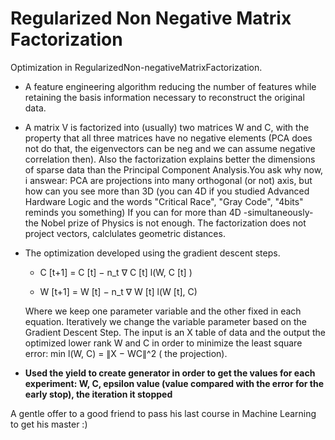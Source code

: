 # Regularized Non Negative Matrix Factorization
Optimization in RegularizedΝon-negativeΜatrixFactorization. 
- A feature engineering algorithm reducing the number of features while retaining the basis information necessary to reconstruct the original data.
- A matrix V is factorized into (usually) two matrices W and C, with the property that all three matrices have no negative elements (PCA does not do that, the eigenvectors can be neg and we can assume negative correlation then). Also the factorization explains better the dimensions of sparse data than the Principal Component Analysis.You ask why now, i answear: PCA are projections into many orthogonal (or not) axis, but how can you see
more than 3D (you can 4D if you studied Αdvanced Hardware Logic and the words "Critical Race", "Gray Code", "4bits" reminds you something) 
If you can for more than 4D -simultaneously- the Nobel prize of Physics is not enough. 
The factorization does not project vectors, calclulates geometric distances.

- The optimization developed using the gradient descent steps.
    
    - C [t+1] = C [t] − n_t ∇ C [t] l(W, C [t] )
    
    - W [t+1] = W [t] − n_t ∇ W [t] l(W [t], C)
    
    Where we keep one parameter variable and the other fixed in each equation. Iteratively we change the variable parameter based on the Gradient Descent Step. 
    The input is an X table of data and the output the optimized lower rank W and C in order to minimize the least square error: min l(W, C) = ∥X − WC∥^2  (
    the projection).
 
 - **Used the yield to create generator in order to get the values for each experiment: W, C, epsilon value (value compared with the error for the early stop), the iteration it    stopped**
 
A gentle offer to a good friend to pass his last course in Machine Learning to get his master :) 
